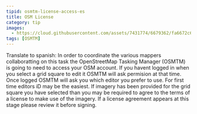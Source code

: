 ```yaml
---
tipid: osmtm-license-access-es
title: OSM License
category: tip
images:
  - https://cloud.githubusercontent.com/assets/7431774/6679362/fa6672c6-cc1c-11e4-85a4-d51e5da60523.gif
tags: [OSMTM]
---
```


Translate to spanish: In order to coordinate the various mappers collaboratting on this task the OpenStreetMap Tasking Manager (OSMTM) is going to need to access your OSM account. If you havent logged in when you select a grid square to edit it OSMTM will ask permision at that time. Once logged OSMTM will ask you which editor you prefer to use. For first time editors iD may be the easiest. If imagery has been provided for the grid square you have selected than you may be required to agree to the terms of a license to make use of the imagery. If a license agreement appears at this stage please review it before signing. 



 
